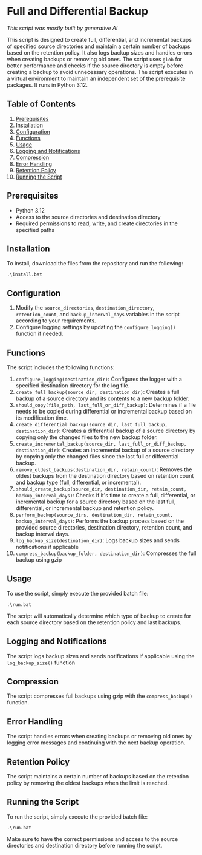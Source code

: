 # Full and Differential Backup
_This script was mostly built by generative AI_

This script is designed to create full, differential, and incremental backups of specified source directories and maintain a certain number of backups based on the retention policy. It also logs backup sizes and handles errors when creating backups or removing old ones. The script uses `glob` for better performance and checks if the source directory is empty before creating a backup to avoid unnecessary operations. The script executes in a virtual environment to maintain an independent set of the prerequisite packages. It runs in Python 3.12.

## Table of Contents
1. [Prerequisites](#prerequisites)
2. [Installation](#installation)
3. [Configuration](#configuration)
4. [Functions](#functions)
5. [Usage](#usage)
6. [Logging and Notifications](#logging-and-notifications)
7. [Compression](#compression)
8. [Error Handling](#error-handling)
9. [Retention Policy](#retention-policy)
10. [Running the Script](#running-the-script)

## Prerequisites
- Python 3.12
- Access to the source directories and destination directory
- Required permissions to read, write, and create directories in the specified paths

## Installation
To install, download the files from the repository and run the following:
```
.\install.bat
```

## Configuration
1. Modify the `source_directories`, `destination_directory`, `retention_count`, and `backup_interval_days` variables in the script according to your requirements.
2. Configure logging settings by updating the `configure_logging()` function if needed.

## Functions
The script includes the following functions:
1. `configure_logging(destination_dir)`: Configures the logger with a specified destination directory for the log file.
2. `create_full_backup(source_dir, destination_dir)`: Creates a full backup of a source directory and its contents to a new backup folder.
3. `should_copy(file_path, last_full_or_diff_backup)`: Determines if a file needs to be copied during differential or incremental backup based on its modification time.
4. `create_differential_backup(source_dir, last_full_backup, destination_dir)`: Creates a differential backup of a source directory by copying only the changed files to the new backup folder.
5. `create_incremental_backup(source_dir, last_full_or_diff_backup, destination_dir)`: Creates an incremental backup of a source directory by copying only the changed files since the last full or differential backup.
6. `remove_oldest_backups(destination_dir, retain_count)`: Removes the oldest backups from the destination directory based on retention count and backup type (full, differential, or incremental).
7. `should_create_backup(source_dir, destination_dir, retain_count, backup_interval_days)`: Checks if it's time to create a full, differential, or incremental backup for a source directory based on the last full, differential, or incremental backup and retention policy.
8. `perform_backup(source_dirs, destination_dir, retain_count, backup_interval_days)`: Performs the backup process based on the provided source directories, destination directory, retention count, and backup interval days.
9. `log_backup_size(destination_dir)`: Logs backup sizes and sends notifications if applicable
10. `compress_backup(backup_folder, destination_dir)`: Compresses the full backup using gzip

## Usage
To use the script, simply execute the provided batch file:
```
.\run.bat
```
The script will automatically determine which type of backup to create for each source directory based on the retention policy and last backups.

## Logging and Notifications
The script logs backup sizes and sends notifications if applicable using the `log_backup_size()` function

## Compression
The script compresses full backups using gzip with the `compress_backup()` function.

## Error Handling
The script handles errors when creating backups or removing old ones by logging error messages and continuing with the next backup operation.

## Retention Policy
The script maintains a certain number of backups based on the retention policy by removing the oldest backups when the limit is reached.

## Running the Script
To run the script, simply execute the provided batch file:
```
.\run.bat
```
Make sure to have the correct permissions and access to the source directories and destination directory before running the script.